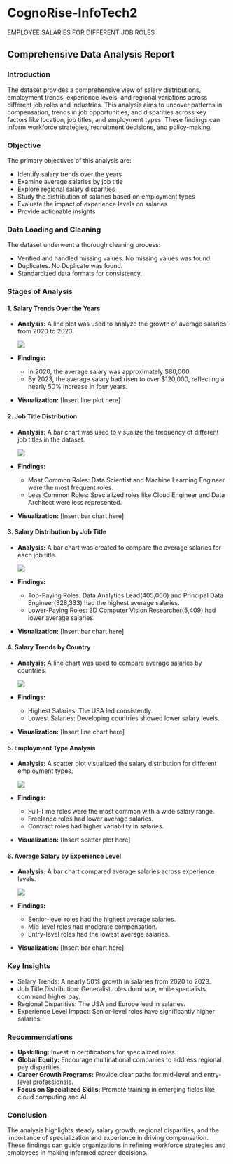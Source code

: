 # CognoRise-InfoTech2
EMPLOYEE SALARIES FOR DIFFERENT JOB ROLES

## Comprehensive Data Analysis Report

### Introduction
The dataset provides a comprehensive view of salary distributions, employment trends, experience levels, and regional variations across different job roles and industries. This analysis aims to uncover patterns in compensation, trends in job opportunities, and disparities across key factors like location, job titles, and employment types. These findings can inform workforce strategies, recruitment decisions, and policy-making.

### Objective
The primary objectives of this analysis are:

* Identify salary trends over the years
* Examine average salaries by job title
* Explore regional salary disparities
* Study the distribution of salaries based on employment types
* Evaluate the impact of experience levels on salaries
* Provide actionable insights

### Data Loading and Cleaning
The dataset underwent a thorough cleaning process:  
- Verified and handled missing values. No missing values was found.  
- Duplicates. No Duplicate was found.  
- Standardized data formats for consistency.    

### Stages of Analysis

#### 1. Salary Trends Over the Years
* **Analysis:** A line plot was used to analyze the growth of average salaries from 2020 to 2023.

  ![](images/Screenshot%202024-11-30%20132717.png)
  
* **Findings:**
  * In 2020, the average salary was approximately $80,000.
  * By 2023, the average salary had risen to over $120,000, reflecting a nearly 50% increase in four years.
* **Visualization:** [Insert line plot here]

#### 2. Job Title Distribution
* **Analysis:** A bar chart was used to visualize the frequency of different job titles in the dataset.

  ![](images/Screenshot%202024-11-30%20132522.png)
  
* **Findings:**
  * Most Common Roles: Data Scientist and Machine Learning Engineer were the most frequent roles.
  * Less Common Roles: Specialized roles like Cloud Engineer and Data Architect were less represented.
* **Visualization:** [Insert bar chart here]

#### 3. Salary Distribution by Job Title
* **Analysis:** A bar chart was created to compare the average salaries for each job title.

  ![](images/Screenshot%202024-11-30%20132632.png)
  
* **Findings:**
  * Top-Paying Roles: Data Analytics Lead(405,000) and Principal Data Engineer(328,333) had the highest average salaries.
  * Lower-Paying Roles: 3D Computer Vision Researcher(5,409) had lower average salaries.
* **Visualization:** [Insert bar chart here]

#### 4. Salary Trends by Country
* **Analysis:** A line chart was used to compare average salaries by countries.

  ![](images/Screenshot%202024-11-30%20132757.png)
  
* **Findings:**
  * Highest Salaries: The USA led consistently.
  * Lowest Salaries: Developing countries showed lower salary levels.
* **Visualization:** [Insert line chart here]

#### 5. Employment Type Analysis
* **Analysis:** A scatter plot visualized the salary distribution for different employment types.

  ![](images/Screenshot%202024-11-30%20132924.png)
  
* **Findings:**
  * Full-Time roles were the most common with a wide salary range.
  * Freelance roles had lower average salaries.
  * Contract roles had higher variability in salaries.
* **Visualization:** [Insert scatter plot here]

#### 6. Average Salary by Experience Level
* **Analysis:** A bar chart compared average salaries across experience levels.

  ![](images/Screenshot%202024-11-30%20132944.png)
  
* **Findings:**
  * Senior-level roles had the highest average salaries.
  * Mid-level roles had moderate compensation.
  * Entry-level roles had the lowest average salaries.
* **Visualization:** [Insert bar chart here]

### Key Insights
* Salary Trends: A nearly 50% growth in salaries from 2020 to 2023.
* Job Title Distribution: Generalist roles dominate, while specialists command higher pay.
* Regional Disparities: The USA and Europe lead in salaries.
* Experience Level Impact: Senior-level roles have significantly higher salaries.

### Recommendations
* **Upskilling:** Invest in certifications for specialized roles.
* **Global Equity:** Encourage multinational companies to address regional pay disparities.
* **Career Growth Programs:** Provide clear paths for mid-level and entry-level professionals.
* **Focus on Specialized Skills:** Promote training in emerging fields like cloud computing and AI.

### Conclusion
The analysis highlights steady salary growth, regional disparities, and the importance of specialization and experience in driving compensation. These findings can guide organizations in refining workforce strategies and employees in making informed career decisions.
